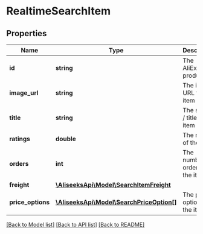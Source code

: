 # RealtimeSearchItem

## Properties
Name | Type | Description | Notes
------------ | ------------- | ------------- | -------------
**id** | **string** | The AliExpress product ID | [optional] 
**image_url** | **string** | The image URL for the item | [optional] 
**title** | **string** | The subject / title of the item | [optional] 
**ratings** | **double** | The ratings of the item | [optional] 
**orders** | **int** | The number of orders of the item | [optional] 
**freight** | [**\AliseeksApi\Model\SearchItemFreight**](SearchItemFreight.md) |  | [optional] 
**price_options** | [**\AliseeksApi\Model\SearchPriceOption[]**](SearchPriceOption.md) | The price options for the item | [optional] 

[[Back to Model list]](../README.md#documentation-for-models) [[Back to API list]](../README.md#documentation-for-api-endpoints) [[Back to README]](../README.md)



